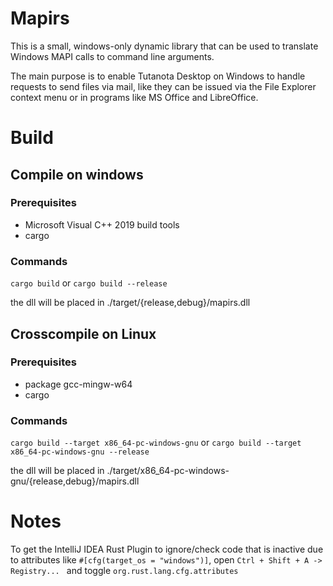 # Mapirs

This is a small, windows-only dynamic library that can be used to translate Windows MAPI calls to command line
arguments.

The main purpose is to enable Tutanota Desktop on Windows to handle requests to send files via mail, like they can be
issued via the File Explorer context menu or in programs like MS Office and LibreOffice.

# Build

## Compile on windows

### Prerequisites

* Microsoft Visual C++ 2019 build tools
* cargo

### Commands

`cargo build` or
`cargo build --release`

the dll will be placed in ./target/{release,debug}/mapirs.dll

## Crosscompile on Linux

### Prerequisites

* package gcc-mingw-w64
* cargo

### Commands

`cargo build --target x86_64-pc-windows-gnu` or
`cargo build --target x86_64-pc-windows-gnu --release`

the dll will be placed in ./target/x86_64-pc-windows-gnu/{release,debug}/mapirs.dll

# Notes

To get the IntelliJ IDEA Rust Plugin to ignore/check code that is inactive due to attributes like
`#[cfg(target_os = "windows")]`, open `Ctrl + Shift + A -> Registry... ` and toggle `org.rust.lang.cfg.attributes`